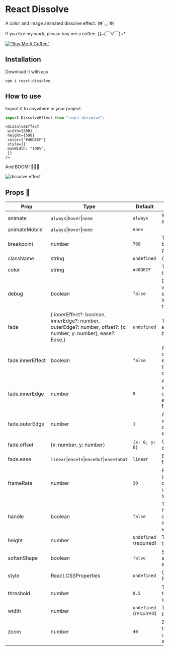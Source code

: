 # React Dissolve

A color and image animated dissolve effect. (❁´◡`❁)

If you like my work, please buy me a coffee. []\~(￣▽￣)\~*

[!["Buy Me A Coffee"](https://www.buymeacoffee.com/assets/img/custom_images/orange_img.png)](https://www.buymeacoffee.com/jackszeto)

## Installation

Download it with `npm`

```
npm i react-dissolve
```

## How to use

Import it to anywhere in your project.

```ts
import DissolveEffect from "react-dissolve";
```

```tsx
<DissolveEffect
 width={500}
 height={500}
 color={"#40DECF"}
 style={{
 maxWidth: "100%",
 }}
/>
```

And BOOM! 🌟🌟🌟

![dissolve effect](dissolve-effect.gif)

## Props 🍞

| Prop | Type | Default | Description |
| --- | --- | --- | --- |
| animate | `always`\|`hover`\|`none` | `always` | When to animate |
| animateMobile | `always`\|`hover`\|`none` | `none` | | The same as `animate` but only apply on mobile devices |
| breakpoint | number | `768` | The breackpoint(in px) for mobile |
| className | string | `undefined` | Class name |
| color | string | `#40DECF` | The color of the effect |
| debug | boolean | `false` | Debug mode will show some indicators of the effect |
| fade | { innerEffect?: boolean, innerEdge?: number, outerEdge?: number, offset?: {x: number, y: number}, ease?: Ease,} | `undefined` | To control the effect. See below. |
| fade.innerEffect | boolean | `false` | Apply the dissolve effect within the inner circle |
| fade.innerEdge | number | `0` | A inner circle where the dissolve effect start to fade |
| fade.outerEdge | number | `1` | A outer circle where the dissolve effect end |
| fade.offset | {x: number, y: number} | `{x: 0, y: 0}` | Offset of the center |
| fade.ease | `linear`\|`easeIn`\|`easeOut`\|`easeInOut` | `linear` | Ease the fading |
| frameRate | number | `30` | Frame rate of the effect\n can only update it on start |
| handle | boolean | `false` | Toggle the handle so you can change most of the value runtime |
| height | number | `undefined` (required) | The height of the canvas |
| softenShape | boolean | `false` | Soften the shape of the effect |
| style | React.CSSProperties | `undefined` | CSS Properties |
| threshold | number | `0.5` | Threshold of the dissolve effect |
| width | number | `undefined` (required) | The widht of the canvas |
| zoom | number | `40` | Zoom in/out to scale up/down the shape |

